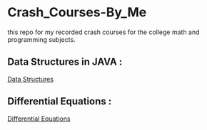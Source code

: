 # Crash_Courses-By_Me
this repo for my recorded crash courses for the college math and programming subjects. 

## Data Structures in JAVA : 
<a href="https://drive.google.com/drive/u/0/folders/1uPxGZ7hyN6M_uwt_3TYv0vcdxaVRbNkC"> Data Structures </a>
## Differential Equations :
<a href="https://drive.google.com/drive/u/0/folders/1tm5ovQMbPjQ9qvfzPfakF89aM8iGeOCE"> Differential Equations </a>
